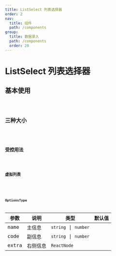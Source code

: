 ```yaml
---
title: ListSelect 列表选择器
order: 2
nav:
  title: 组件
  path: /components
group:
  title: 数据录入
  path: /components
  order: 20
---
```


# ListSelect 列表选择器

## 基本使用
<code src="./demo/base.tsx" />

## 三种大小
<code src="./demo/size.tsx" />

## 受控用法
<code src="./demo/control.tsx" />

## 虚拟列表
<code src="./demo/virtualList.tsx" />

<API src="./index.tsx"></API>

## OptionsType
| 参数 | 说明 | 类型 | 默认值 |
| --- | --- | --- | --- |
| name | 主信息 | `string` \| `number` |   |
| code | 副信息 | `string` \| `number` |   |
| extra | 右侧信息 | `ReactNode` |   |

